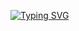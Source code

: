 <a href="https://git.io/typing-svg"><img src="https://readme-typing-svg.herokuapp.com?font=Fira+Code&size=40&pause=1000&color=F722DD&center=true&random=false&width=700&height=70&lines=Ol%C3%A1%2C+sou+Rebeca!+;%C3%89+muito+bom+te+ter+aqui+%3A)" alt="Typing SVG" /></a>







         

          

          
          
          
          
